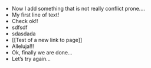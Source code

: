 - Now I add something that is not really conflict prone....
- My first line of text!
- Check ok!!
- sdfsdf
- sdasdada
- [[Test of a new link to page]]
- Alleluja!!!
- Ok, finally we are done...
- Let’s try again…